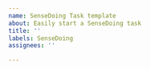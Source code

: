 ```yaml
---
name: SenseDoing Task template
about: Easily start a SenseDoing task
title: ''
labels: SenseDoing
assignees: ''

---
```




